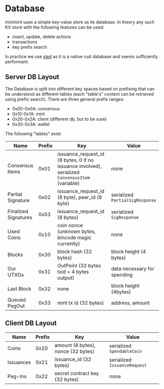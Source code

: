 # Database

minimint uses a simple key-value store as its database. In theory any such KV store with the following features can
be used:

* insert, update, delete actions
* transactions
* key prefix search

In practice we use [sled](https://docs.rs/sled/) as it is a native rust database and seems sufficiently performant.

## Server DB Layout
The Database is split into different key spaces based on prefixing that can be understood as different tables (each
"table's" content can be retrieved using prefix search). There are three general prefix ranges:

* 0x00-0x0A: consensus
* 0x10-0x1A: mint
* 0x20-0x2A: client (different db, but to be sure)
* 0x30-0x3A: wallet

The following "tables" exist:

| Name                 | Prefix | Key                                                                                             | Value                           |
|----------------------|--------|-------------------------------------------------------------------------------------------------|---------------------------------|
| Consensus Items      | 0x01   | issuance_request_id (8 bytes, 0 if no issuance involved), serialized `ConsensusItem` (variable) | none                            |
| Partial Signature    | 0x02   | issuance_request_id (8 byte), peer_id (8 byte)                                                  | serialized `PartialSigResponse` |
| Finalized Signatures | 0x03   | issuance_request_id (8 bytes)                                                                   | serialized `SigResponse`        |
| Used Coins           | 0x10   | coin nonce (unknown bytes, bincode magic currently)                                             | none                            |
| Blocks               | 0x30   | block hash (32 bytes)                                                                           | block height (4 bytes)          |
| Our UTXOs            | 0x31   | OutPoint (32 bytes txid + 4 bytes output)                                                       | data necessary for spending     |
| Last Block           | 0x32   | none                                                                                            | block height (4bytes)           |
| Queued PegOut        | 0x33   | mint tx id (32 bytes)                                                                           | address, amount                 |

## Client DB Layout

| Name      | Prefix | Key                                | Value                        |
|-----------|--------|------------------------------------|------------------------------|
| Coins     | 0x20   | amount (8 bytes), nonce (32 bytes) | serialized `SpendableCoin`   |
| Issuances | 0x21   | issuance_id (32 bytes)             | serialized `IssuanceRequest` |
| Peg-Ins   | 0x22   | secret contract key (32 bytes)     | none                         |